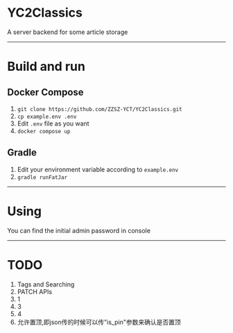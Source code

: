# YC2Classics

A server backend for some article storage

---

# Build and run
## Docker Compose

1. `git clone https://github.com/ZZSZ-YCT/YC2Classics.git`
2. `cp example.env .env`
3. Edit `.env` file as you want
4. `docker compose up`

## Gradle

1. Edit your environment variable according to `example.env`
2. `gradle runFatJar`

---

# Using

You can find the initial admin password in console

---

# TODO

1. Tags and Searching
2. PATCH APIs
3. 1
4. 3
5. 4
6. 允许置顶,即json传的时候可以传"is_pin"参数来确认是否置顶